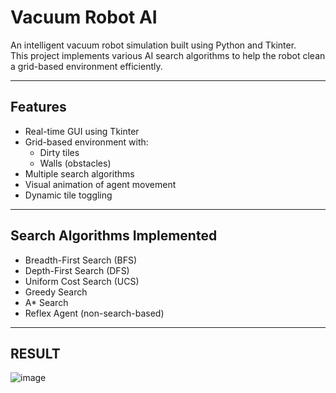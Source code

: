 # Vacuum Robot AI

An intelligent vacuum robot simulation built using Python and Tkinter.  
This project implements various AI search algorithms to help the robot clean a grid-based environment efficiently.

---

##  Features

- Real-time GUI using Tkinter
- Grid-based environment with:
  - Dirty tiles
  - Walls (obstacles)
- Multiple search algorithms
- Visual animation of agent movement
- Dynamic tile toggling

---

##  Search Algorithms Implemented

-  Breadth-First Search (BFS)
-  Depth-First Search (DFS)
-  Uniform Cost Search (UCS)
-  Greedy Search
-  A* Search
-  Reflex Agent (non-search-based)

---
## RESULT
![image](https://github.com/user-attachments/assets/759b6c97-3af4-4152-8a2b-219cadb6379a)


